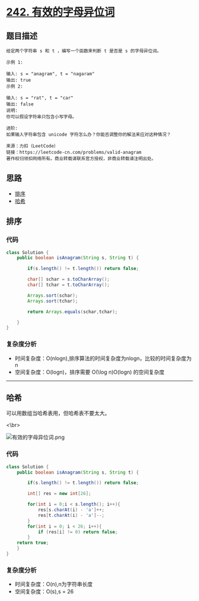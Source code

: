 # [242. 有效的字母异位词](https://leetcode-cn.com/problems/valid-anagram/)

## 题目描述
```
给定两个字符串 s 和 t ，编写一个函数来判断 t 是否是 s 的字母异位词。

示例 1:

输入: s = "anagram", t = "nagaram"
输出: true
示例 2:

输入: s = "rat", t = "car"
输出: false
说明:
你可以假设字符串只包含小写字母。

进阶:
如果输入字符串包含 unicode 字符怎么办？你能否调整你的解法来应对这种情况？

来源：力扣（LeetCode）
链接：https://leetcode-cn.com/problems/valid-anagram
著作权归领扣网络所有。商业转载请联系官方授权，非商业转载请注明出处。
```

## 思路

- [排序](https://github.com/zoeaaa/Algorithm-/blob/main/Hash%20table/242.%20%E6%9C%89%E6%95%88%E7%9A%84%E5%AD%97%E6%AF%8D%E5%BC%82%E4%BD%8D%E8%AF%8D.md#排序)
- [哈希](https://github.com/zoeaaa/Algorithm-/blob/main/Hash%20table/242.%20%E6%9C%89%E6%95%88%E7%9A%84%E5%AD%97%E6%AF%8D%E5%BC%82%E4%BD%8D%E8%AF%8D.md#哈希)

## 排序

### 代码
```java
class Solution {
    public boolean isAnagram(String s, String t) {

        if(s.length() != t.length()) return false;

        char[] schar = s.toCharArray();
        char[] tchar = t.toCharArray();

        Arrays.sort(schar);
        Arrays.sort(tchar);

        return Arrays.equals(schar,tchar);

    }
}
```

### 复杂度分析
- 时间复杂度：O(nlogn),排序算法的时间复杂度为nlogn，比较的时间复杂度为n
- 空间复杂度：O(logn)，排序需要 O(\log n)O(logn) 的空间复杂度


*********************************************

## 哈希

可以用数组当哈希表用，但哈希表不要太大。

<\br>

![有效的字母异位词.png](https://i.loli.net/2021/05/13/jITY9b12DmF5aA8.png)

### 代码
```java
class Solution {
    public boolean isAnagram(String s, String t) {

        if(s.length() != t.length()) return false;

        int[] res = new int[26];

        for(int i = 0;i < s.length(); i++){
            res[s.charAt(i) - 'a']++;
            res[t.charAt(i) - 'a']--;
        }
        for(int i = 0; i < 26; i++){
            if (res[i] != 0) return false;
        }
    return true;
    }
}
```

### 复杂度分析
- 时间复杂度：O(n),n为字符串长度
- 空间复杂度：O(s),s = 26
